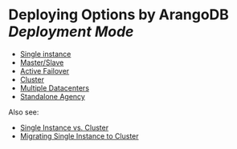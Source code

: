 Deploying Options by ArangoDB _Deployment Mode_
===============================================

- [Single instance](SingleInstance/README.md)
- [Master/Slave](MasterSlave/README.md)
- [Active Failover](ActiveFailover/README.md)
- [Cluster](Cluster/README.md)
- [Multiple Datacenters](DC2DC/README.md) 
- [Standalone Agency](StandaloneAgency/README.md)

Also see:

- [Single Instance vs. Cluster](../Architecture/SingleInstanceVsCluster.md)
- [Migrating Single Instance to Cluster](MigratingSingleInstanceCluster.md)
